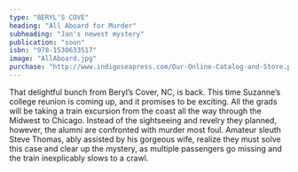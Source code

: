 ```yaml
---
type: "BERYL'S COVE"
heading: "All Aboard for Murder"
subheading: "Jan's newest mystery"
publication: "soon"
isbn: "978-1530633517"
image: "AllAboard.jpg"
purchase: "http://www.indigoseapress.com/Our-Online-Catalog-and-Store.php#!/All-Aboard-for-Murder-by-Jan-McCanless/p/63712535"
---
```

That delightful bunch from Beryl’s Cover, NC, is back. This time Suzanne’s college reunion is coming up, and it promises to be exciting. All the grads will be taking a train excursion from the coast all the way through the Midwest to Chicago. Instead of the sightseeing and revelry they planned, however, the alumni are confronted with murder most foul. Amateur sleuth Steve Thomas, ably assisted by his gorgeous wife, realize they must solve this case and clear up the mystery, as multiple passengers go missing and the train inexplicably slows to a crawl.
